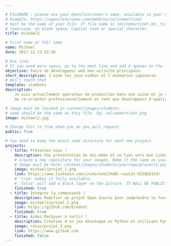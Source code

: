 ```yaml
---

# FILENAME : please use your OpenClassrooms's name, available in your url.
# Example: https://openclassrooms.com/membres/celinemartinet
# must be the name of your file. If file name is celinemartinet.md, title is celinemartinet.
# lowercase, no blank space, Capital case or special character.
title: michael2

# First name or full name
name: Michael
date: 2017-12-13 23:20

# One line.
# If you need more space, go to the next line and add 4 spaces on the left, as in 'description'.
objective: Faire de développeur web mon activité principale.
short_description: J'aime les jeux-vidéos et l'animation japonaise.
# don't touch that
template: students
description:
    Je suis actuellement operateur de production dans une usine et je souhaiterais
    me re-orienter professionnellement en tant que developpeur d'application web.

# image must be located in content/images/students
# name should be the same as this file. Eg: celinemartinet.png
image: michael2.jpg

# Change this to True when you do you pull request.
public: True

# You need to keep the exact same structure for each new project.
projects:
  - title: Présentez-vous !
    description: Une présentation de moi-même et un lien vers mon LinkedIn.
    # Create a new repository for your images. Name it the same as your nickname and profile picture.
    # Image must be here: content/images/students/yourrepo/project1.png
    image: michael/projet_1.png
    link: https://www.linkedin.com/in/micha%C3%ABl-coutin-91392b154/
    # 'true' makes it fully available.
    # 'false' will add a black layer on the picture. IT WILL BE PUBLIC!
    finished: true
  - title: Intégrez la communauté !
    description: Modifier un projet Open Source pour comprendre le fonctionnement de Git, de Github et des pull requests. 
    image: michael2/projet_2.png
    link: https://github.com/Eredost
    finished: true
  - title: Aidez MacGyver à sortir !
    description: Création d'un jeu développé en Python et utilisant PyGame.
    image: ratus/projet_3.png
    link: https://www.github.com
    finished: false
---
```

